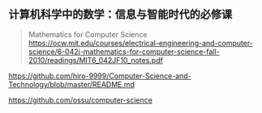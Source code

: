 ## 计算机科学中的数学：信息与智能时代的必修课
>Mathematics for Computer Science
https://ocw.mit.edu/courses/electrical-engineering-and-computer-science/6-042j-mathematics-for-computer-science-fall-2010/readings/MIT6_042JF10_notes.pdf

https://github.com/hiro-9999/Computer-Science-and-Technology/blob/master/README.md

https://github.com/ossu/computer-science
